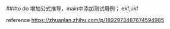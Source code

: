 ###to do
    增加公式推导，main中添加测试用例；
    ekf,ukf


reference https://zhuanlan.zhihu.com/p/1892973487674594985